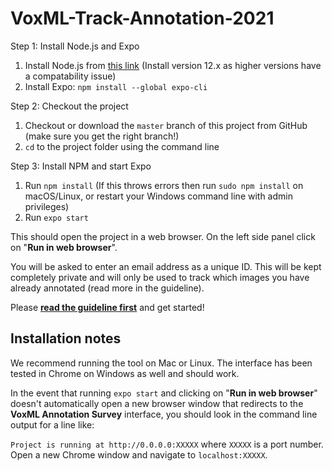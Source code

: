 # VoxML-Track-Annotation-2021
Step 1: Install Node.js and Expo

1. Install Node.js from [this link](https://nodejs.org/dist/latest-v12.x/) (Install version 12.x as higher versions have a compatability issue)
2. Install Expo: `npm install --global expo-cli`

Step 2: Checkout the project

1. Checkout or download the `master` branch of this project from GitHub (make sure you get the right branch!)
2. `cd` to the project folder using the command line

Step 3: Install NPM and start Expo

1. Run `npm install` (If this throws errors then run `sudo npm install` on macOS/Linux, or restart your Windows command line with admin privileges)
2. Run `expo start`

This should open the project in a web browser.  On the left side panel click on "**Run in web browser**".

You will be asked to enter an email address as a unique ID.  This will be kept completely private and will only be used to track which images you have already annotated (read more in the guideline).

Please [**read the guideline first**](https://github.com/csu-signal/VoxML-Track-Annotation-2021/blob/main/ISA-17-guideline.pdf) and get started!

## Installation notes

We recommend running the tool on Mac or Linux.  The interface has been tested in Chrome on Windows as well and should work.

In the event that running `expo start` and clicking on "**Run in web browser**" doesn't automatically open a new browser window that redirects to the **VoxML Annotation Survey** interface, you should look in the command line output for a line like:

`Project is running at http://0.0.0.0:XXXXX` where `XXXXX` is a port number.  Open a new Chrome window and navigate to `localhost:XXXXX`.
